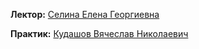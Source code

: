 **Лектор:** [Селина Елена Георгиевна](https://my.itmo.ru/persons/165442?p=1&q=Селина%20Елена)

**Практик:** [Кудашов Вячеслав Николаевич](https://my.itmo.ru/persons/165409?p=1&q=Кудашов%20Вячеслав)
